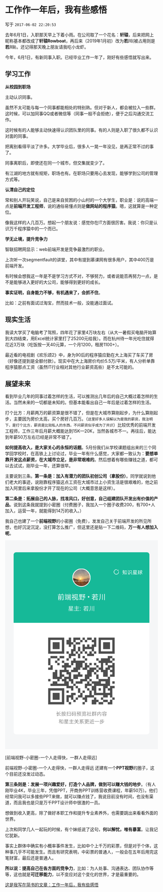 # 工作作一年后，我有些感悟

写于 `2017-06-02 22:20:53`

去年6月1日，入职那天早上下着小雨。在公司取了一个花名：**轩辕**，后来把网上昵称基本都改成了**轩辕Rowboat**，再后来（2019年1月初）改为**若川**(被占用则是**若川i**)。还记得那天晚上朋友请我吃小龙虾。

今年，6月1日，有新同事入职。已经毕业工作一年了，刚好有些感悟就写出来。<!--more-->

## 学习工作

**从校园到职场**

主动认识同事。

虽然不太可能与每一个同事都能相处的特别熟。但对于新人，都会被拉入一些群。这时候，可以加同事QQ或者微信等（同事一般不会拒绝），便于之后沟通交流工作。

这时候有的人能够主动快速得认识团队里的同事。有的人则是入职了很久都不认识对面的同事。

把离别看得平淡了许多。大学毕业后，很多人一晃一年没见，是再正常不过的事了。

同事离职后，即使还在同一个城市，但交集就变少了。

有江湖的地方就有规矩，职场也有。在职场只要用心去发现，能够学到公司的管理方式等。

**认清自己的定位**

常和别人开玩笑说，自己是来自贫困的小山村的一个大学生，职业是：说的高端一点是**前端开发工程师**，说的通俗易懂点则是**做网站的程序猿**。嗯，这就算是一种定位。

像我这样的人几百万。想起一个朋友说：感觉你在IT方面很厉害。我说：你只是认识万千程序猿中的一个而已。

**学无止境，提升竞争力**

智联招聘网显示：web前端开发是竞争最激烈的职业。

上次听一次segmentfault的讲堂，其中有提到慕课网有很多用户，其中400万是前端开发。

有时候会想我这一年是不是学习方式不对，不够努力，或者说能否再努力一点，是不是能够进入更好的大公司，能够得到更好的成长。

**事实证明，自身能力不够，有机遇来了，会抓不住**。

比如：之前有面试过淘宝，然而技术一般，没能通过面试。

## 现实生活

我读大学买了电脑考了驾照，四年花了家里4万块左右（从大一暑假买电脑开始算到大四结束，用Excel统计家里打了25200元给我）。而在杭州待一年光吃住就得花近3万块（吃饭按一天40元算，一个月1200，租房1100+）。

最近看的电视剧《欢乐颂2》中，身为90后的程序猿应勤在大上海买了车买了房（好像还提到是全额付款）。现实中在大上海房价均价5.5万/平米，有人分析单靠程序猿那点工资（虽然IT行业相对其他行业薪资高些）是不太可能的。

## 展望未来

看到毕业几年的同事过着怎样的生活，可以推测出几年后的自己大概过着怎样的生活。当然未来的一切都是未知的。但基本能看出自己一年后是过着怎样的生活。

打个比方：月薪两万的薪资算是很不错了，但是在大城市算刚起步，为什么算刚起步，主要因为房价太高，买个房好几百万。（`这里好多人误解以为是我的薪资，我注明下，是打个比方，薪资是比较私人的东西，不问薪资似乎成为了共识`）比较优秀的前端开发工程师，工作三年后月薪大概能达到15K—20K，当然各城市不一。再往后，能达到年薪50万左右已经是非常不错了。

**如何提高收入，是大家关心的永恒的话题**。5月份我们从学校课题组出来的三个同学回学校时，在高铁上上讨论过，毕业一年有什么感觉，大家都一致认为：**要想单靠开发这点薪资，在大城市立足，是非常艰难的**。然后想着有哪些赚钱之道，都可以去试试，刚毕业一年，还算很早。

主要说到三条。**第一条是：加入有潜力的团队初创公司（拿股份）**。同学就说到他们老大的事迹，说刚靠程序猿这点工资在大城市过上小资生活是很艰难的，他之前加入阿里后来拿股份才开了现在的公司（大概意思是这样）。

**第二条是：拓展自己的人脉，找准风口，好创意，自己组建团队开发出有价值的产品**。说到这条我就提到小密圈（付费圈子，我加入一个圈子收费200，有700+人加入，运营一年，就能得到14万的收入。）

我自己也建了一个**前端视野**的小密圈（免费），发发自己关于前端开发的所见所想，也好沉淀沉淀，没打算怎么推广，但这里还是贴一下二维码，**万一有人想加入呢**。

![前端视野-小密圈-一个人走得快，一群人走得远](./zsxq.png)

[前端视野-小密圈-一个人走得快，一群人走得远]

前端视野-小密圈-一个人走得快，一群人走得远
还建有一个**PPT视野**的圈子，这个目前还没发过动态。

**第三条则是：发展一项兴趣爱好，打造个人品牌，做到可以赚大钱的地步**。（有人刚毕业4K，毕业三年，凭借PPT，开商务PPT训练营收费课程，年薪50万）。他们经常问我可以多接些PPT来做，就可以赚点钱了，我说目前没有时间，也没有渠道，而且我也是只是万千PPT设计师中很渣的一员。

想做到收入更高，除了做好本职工作和提升专业素养外，也需要跳出来看看外面的世界。

上次和同学几人一起玩的时候，有个妹纸说了这句，**何以解忧，唯有暴富**。让我记忆犹新。

事实上群体中确实有小概率事件发生，比如中个上千万的彩票，但是对于个体，这种事几乎不可能发生。而且有研究表明，中彩票的普通人，一般会在五年后用完这笔财富，最后还是普通人。

**所以说：提高自己在各方面的竞争力**，比如：为人处事、沟通表达、团队协作等等，这也就是**可迁移能力**，以不变应对这个变化的世界，才是最重要的。

[这是我写在简书的文章：工作一年后，我有些感悟](http://www.jianshu.com/p/0b29cc65dc82)
